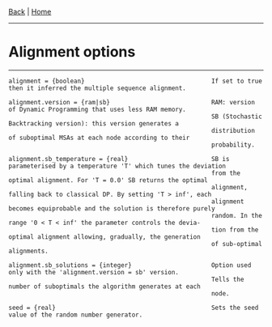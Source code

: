 [Back](./Index.md) | [Home](https://github.com/acg-team/ProPIP/wiki/ProPIP:-Progressive-Multiple-Sequence-Alignment-with-Poisson-Indel-Process.md)

---
#  Alignment options
---

    alignment = {boolean}                                   If set to true then it inferred the multiple sequence alignment.
    
    alignment.version = {ram|sb}                            RAM: version of Dynamic Programming that uses less RAM memory. 
                                                            SB (Stochastic Backtracking version): this version generates a 
                                                            distribution of suboptimal MSAs at each node according to their 
                                                            probability.  

    alignment.sb_temperature = {real}                       SB is parameterised by a temperature 'T' which tunes the deviation 
                                                            from the optimal alignment. For 'T = 0.0' SB returns the optimal 
                                                            alignment, falling back to classical DP. By setting 'T > inf', each 
                                                            alignment becomes equiprobable and the solution is therefore purely 
                                                            random. In the range '0 < T < inf' the parameter controls the devia-
                                                            tion from the optimal alignment allowing, gradually, the generation 
                                                            of sub-optimal alignments.  

    alignment.sb_solutions = {integer}                      Option used only with the 'alignment.version = sb' version. 
                                                            Tells the number of suboptimals the algorithm generates at each 
                                                            node.

    seed = {real}                                           Sets the seed value of the random number generator.



